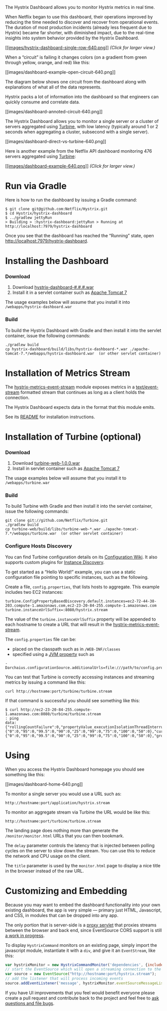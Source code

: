 The Hystrix Dashboard allows you to monitor Hystrix metrics in real time.

When Netflix began to use this dashboard, their operations improved by reducing the time needed to discover and recover from operational events. The duration of most production incidents (already less frequent due to Hystrix) became far shorter, with diminished impact, due to the real-time insights into system behavior provided by the Hystrix Dashboard.

<a href="images/hystrix-dashboard-single-row.png">[[images/hystrix-dashboard-single-row-640.png]]</a>
_(Click for larger view.)_

When a &ldquo;circuit&rdquo; is failing it changes colors (on a gradient from green through yellow, orange, and red) like this: 

[[images/dashboard-example-open-circuit-640.png]]

The diagram below shows one circuit from the dashboard along with explanations of what all of the data represents.

Hystrix packs a lot of information into the dashboard so that engineers can quickly consume and correlate data.

[[images/dashboard-annoted-circuit-640.png]]

The Hystrix Dashboard allows you to monitor a single server or a cluster of servers aggregated using <a href="https://github.com/Netflix/Turbine">Turbine</a>, with low latency (typically around 1 or 2 seconds when aggregating a cluster, subsecond with a single server).

[[images/dashboard-direct-vs-turbine-640.png]]

Here is another example from the Netflix API dashboard monitoring 476 servers aggregated using <a href="https://github.com/Netflix/Turbine">Turbine</a>:

<a href="images/dashboard-example-1280.png">[[images/dashboard-example-640.png]]</a>
_(Click for larger view.)_

# Run via Gradle

Here is how to run the dashboard by issuing a Gradle command:

```
$ git clone git@github.com:Netflix/Hystrix.git
$ cd Hystrix/hystrix-dashboard
$ ../gradlew jettyRun
> Building > :hystrix-dashboard:jettyRun > Running at http://localhost:7979/hystrix-dashboard
```

Once you see that the dashboard has reached the &ldquo;Running&rdquo; state, open <a href="http://localhost:7979/hystrix-dashboard">http://localhost:7979/hystrix-dashboard</a>.

# Installing the Dashboard

### Download

1. Download <a href="http://search.maven.org/#browse%7C1045347652">hystrix-dashboard-#.#.#.war</a>  
1. Install it in a servlet container such as <a href="http://tomcat.apache.org/download-70.cgi">Apache Tomcat 7</a>

The usage examples below will assume that you install it into `/webapps/hystrix-dashboard.war`

### Build

To build the Hystrix Dashboard with Gradle and then install it into the servlet container, issue the following commands:

```
./gradlew build
cp hystrix-dashboard/build/libs/hystrix-dashboard-*.war ./apache-tomcat-7.*/webapps/hystrix-dashboard.war  (or other servlet container)
```

# Installation of Metrics Stream

The [hystrix-metrics-event-stream](https://github.com/Netflix/Hystrix/tree/master/hystrix-contrib/hystrix-metrics-event-stream) module exposes metrics in a [text/event-stream](https://developer.mozilla.org/en-US/docs/Server-sent_events/Using_server-sent_events) formatted stream that continues as long as a client holds the connection.

The Hystrix Dashboard expects data in the format that this module emits.

See its [README](https://github.com/Netflix/Hystrix/blob/master/hystrix-contrib/hystrix-metrics-event-stream/README.md) for installation instructions.

# Installation of Turbine (optional)

### Download

1. Download <a href="https://github.com/downloads/Netflix/Turbine/turbine-web-1.0.0.war">turbine-web-1.0.0.war</a>  
1. Install in servlet container such as <a href="http://tomcat.apache.org/download-70.cgi">Apache Tomcat 7</a>

The usage examples below will assume that you install it to `/webapps/turbine.war`

### Build

To build Turbine with Gradle and then install it into the servlet container, issue the following commands:

```
git clone git://github.com/Netflix/Turbine.git
./gradlew build
cp turbine-web/build/libs/turbine-web-*.war ./apache-tomcat-7.*/webapps/turbine.war  (or other servlet container)
```

### Configure Hosts Discovery

You can find Turbine configuration details on its [Configuration Wiki](https://github.com/Netflix/Turbine/wiki/Configuration-(1.x)). It also supports custom plugins for [Instance Discovery](https://github.com/Netflix/Turbine/wiki/Plugging-in-your-own-InstanceDiscovery-(1.x)).

To get started as a &ldquo;Hello World!&rdquo; example, you can use a static configuration file pointing to specific instances, such as the following.

Create a file, `config.properties`, that lists hosts to aggregate. This example includes two EC2 instances:

```
turbine.ConfigPropertyBasedDiscovery.default.instances=ec2-72-44-38-203.compute-1.amazonaws.com,ec2-23-20-84-255.compute-1.amazonaws.com
turbine.instanceUrlSuffix=:8080/hystrix.stream
```

The value of the `turbine.instanceUrlSuffix` property will be appended to each hostname to create a URL that will result in the [hystrix-metrics-event-stream](Hystrix/tree/master/hystrix-contrib/hystrix-metrics-event-stream).

The `config.properties` file can be:

- placed on the classpath such as in `/WEB-INF/classes`
- specified using a [JVM property](https://github.com/Netflix/archaius/wiki/Getting-Started) such as 

```
-Darchaius.configurationSource.additionalUrls=file:///path/to/config.properties
```

You can test that Turbine is correctly accessing instances and streaming metrics by issuing a command like this:

```
curl http://hostname:port/turbine/turbine.stream
```

If that command is successful you should see something like this:

```
$ curl http://ec2-23-20-84-255.compute-1.amazonaws.com:8080/turbine/turbine.stream
: ping
data: {"rollingCountFailure":0,"propertyValue_executionIsolationThreadInterruptOnTimeout":true,"rollingCountTimeout":0,"rollingCountExceptionsThrown":0,"rollingCountFallbackSuccess":0,"errorCount":0,"type":"HystrixCommand","propertyValue_circuitBreakerEnabled":true,"reportingHosts":1,"latencyTotal":{"0":0,"95":0,"99.5":0,"90":0,"25":0,"99":0,"75":0,"100":0,"50":0},"currentConcurrentExecutionCount":0,"rollingCountSemaphoreRejected":0,"rollingCountFallbackRejection":0,"rollingCountShortCircuited":0,"rollingCountResponsesFromCache":0,"propertyValue_circuitBreakerForceClosed":false,"name":"IdentityCookieAuthSwitchProfile","propertyValue_executionIsolationThreadPoolKeyOverride":"null","rollingCountSuccess":0,"propertyValue_requestLogEnabled":true,"requestCount":0,"rollingCountCollapsedRequests":0,"errorPercentage":0,"propertyValue_circuitBreakerSleepWindowInMilliseconds":5000,"latencyTotal_mean":0,"propertyValue_circuitBreakerForceOpen":false,"propertyValue_circuitBreakerRequestVolumeThreshold":20,"propertyValue_circuitBreakerErrorThresholdPercentage":50,"propertyValue_executionIsolationStrategy":"THREAD","rollingCountFallbackFailure":0,"isCircuitBreakerOpen":false,"propertyValue_executionIsolationSemaphoreMaxConcurrentRequests":20,"propertyValue_executionIsolationThreadTimeoutInMilliseconds":1000,"propertyValue_metricsRollingStatisticalWindowInMilliseconds":10000,"propertyValue_fallbackIsolationSemaphoreMaxConcurrentRequests":10,"latencyExecute":{"0":0,"95":0,"99.5":0,"90":0,"25":0,"99":0,"75":0,"100":0,"50":0},"group":"IDENTITY","latencyExecute_mean":0,"propertyValue_requestCacheEnabled":true,"rollingCountThreadPoolRejected":0}
```

# Using

When you access the Hystrix Dashboard homepage you should see something like this:

[[images/dashboard-home-640.png]]

To monitor a single server you would use a URL such as:

```
http://hostname:port/application/hystrix.stream
```

To monitor an aggregate stream via Turbine the URL would be like this:

```
http://hostname:port/turbine/turbine.stream
```

The landing page does nothing more than generate the `/monitor/monitor.html` URLs that you can then bookmark.

The `delay` parameter controls the latency that is injected between polling cycles on the server to slow down the stream. You can use this to reduce the network and CPU usage on the client.

The `title` parameter is used by the `monitor.html` page to display a nice title in the browser instead of the raw URL.

# Customizing and Embedding

Because you may want to embed the dashboard functionality into your own existing dashboard, the app is very simple &mdash; primary just HTML, Javascript, and CSS, in modules that can be dropped into any app.

The only portion that is server-side is a [proxy servlet](https://github.com/Netflix/Hystrix/blob/master/hystrix-dashboard/src/main/java/com/netflix/hystrix/dashboard/stream/ProxyStreamServlet.java) that proxies streams between the browser and back end, since EventSource CORS support is still [a work in progress](https://bugs.webkit.org/show_bug.cgi?id=61862).

To display `HystrixCommand` monitors on an existing page, simply import the javascript module, instantiate it with a `div`, and give it an `EventStream`, like this:

```javascript
var hystrixMonitor = new HystrixCommandMonitor('dependencies', {includeDetailIcon:false});
// start the EventSource which will open a streaming connection to the server
var source = new EventSource("http://hostname:port/hystrix.stream");
// add the listener that will process incoming events
source.addEventListener('message', hystrixMonitor.eventSourceMessageListener, false);
```

If you have UI improvements that you feel would benefit everyone please create a pull request and contribute back to the project and feel free to [ask questions and file bugs](https://github.com/Netflix/Hystrix/issues).